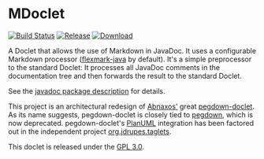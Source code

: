 MDoclet
=======

[![Build Status](https://travis-ci.org/mnlipp/jdrupes-mdoclet.svg?branch=master)](https://travis-ci.org/mnlipp/jdrupes-mdoclet)
[![Release](https://jitpack.io/v/mnlipp/jdrupes-mdoclet.svg)](https://jitpack.io/#mnlipp/jdrupes-mdoclet)
[![Download](https://api.bintray.com/packages/mnlipp/org.jdrupes/mdoclet-doclet/images/download.svg) ](https://bintray.com/mnlipp/org.jdrupes/mdoclet-doclet/_latestVersion)

A Doclet that allows the use of Markdown in JavaDoc. It uses a configurable 
Markdown processor
([flexmark-java](https://github.com/vsch/flexmark-java) by default). 
It's a simple preprocessor to the standard Doclet: It processes all JavaDoc 
comments in the documentation tree and then forwards the result to the 
standard Doclet.

See the [javadoc package description](https://mnlipp.github.io/org.jdrupes.mdoclet/javadoc/)
for details. 

This project is an architectural redesign of 
[Abnaxos'](https://github.com/Abnaxos) 
great [pegdown-doclet](https://github.com/Abnaxos/pegdown-doclet). As its
name suggests, pegdown-doclet is closely tied to 
[pegdown](https://github.com/sirthias/pegdown), which is now
deprecated. pegdown-doclet's [PlanUML](http://plantuml.com/) 
integration has been factored out in the independent project 
[org.jdrupes.taglets](https://github.com/mnlipp/jdrupes-taglets).

This doclet is released under the
[GPL 3.0](http://www.gnu.org/licenses/gpl-3.0-standalone.html).

